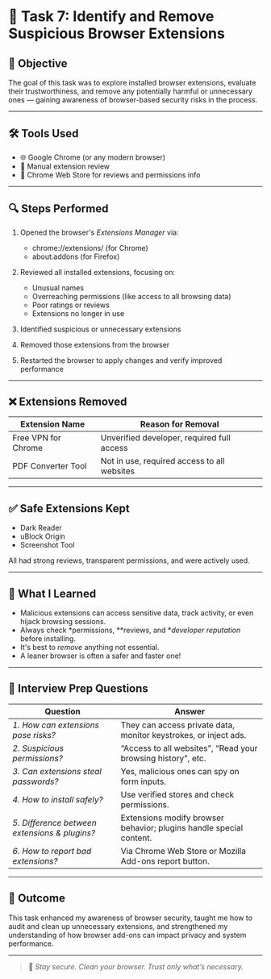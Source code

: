 # 🔐 Task 7: Identify and Remove Suspicious Browser Extensions

## 🧠 Objective
The goal of this task was to explore installed browser extensions, evaluate their trustworthiness, and remove any potentially harmful or unnecessary ones — gaining awareness of browser-based security risks in the process.

---

## 🛠 Tools Used
- 🌐 Google Chrome (or any modern browser)
- 🔎 Manual extension review
- 📖 Chrome Web Store for reviews and permissions info

---

## 🔍 Steps Performed

1. Opened the browser's *Extensions Manager* via:
   - chrome://extensions/ (for Chrome)
   - about:addons (for Firefox)

2. Reviewed all installed extensions, focusing on:
   - Unusual names
   - Overreaching permissions (like access to all browsing data)
   - Poor ratings or reviews
   - Extensions no longer in use

3. Identified suspicious or unnecessary extensions

4. Removed those extensions from the browser

5. Restarted the browser to apply changes and verify improved performance

---

## ❌ Extensions Removed

| Extension Name        | Reason for Removal                            |
|-----------------------|-----------------------------------------------|
| Free VPN for Chrome   | Unverified developer, required full access    |
| PDF Converter Tool    | Not in use, required access to all websites   |

---

## ✅ Safe Extensions Kept

- Dark Reader
- uBlock Origin
- Screenshot Tool

All had strong reviews, transparent permissions, and were actively used.

---

## 🧠 What I Learned

- Malicious extensions can access sensitive data, track activity, or even hijack browsing sessions.
- Always check *permissions, **reviews, and **developer reputation* before installing.
- It's best to *remove* anything not essential.
- A leaner browser is often a safer and faster one!

---

## 💬 Interview Prep Questions

| Question | Answer |
|---------|--------|
| *1. How can extensions pose risks?* | They can access private data, monitor keystrokes, or inject ads. |
| *2. Suspicious permissions?* | “Access to all websites”, “Read your browsing history”, etc. |
| *3. Can extensions steal passwords?* | Yes, malicious ones can spy on form inputs. |
| *4. How to install safely?* | Use verified stores and check permissions. |
| *5. Difference between extensions & plugins?* | Extensions modify browser behavior; plugins handle special content. |
| *6. How to report bad extensions?* | Via Chrome Web Store or Mozilla Add-ons report button. |

---

## 🧾 Outcome

This task enhanced my awareness of browser security, taught me how to audit and clean up unnecessary extensions, and strengthened my understanding of how browser add-ons can impact privacy and system performance.


---

> 🚀 *Stay secure. Clean your browser. Trust only what’s necessary.*
